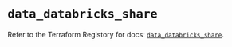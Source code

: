 # `data_databricks_share`

Refer to the Terraform Registory for docs: [`data_databricks_share`](https://registry.terraform.io/providers/databricks/databricks/1.30.0/docs/data-sources/share).
